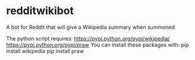 # redditwikibot
A bot for Reddit that will give a Wikipedia summary when summoned

The python script requires:
https://pypi.python.org/pypi/wikipedia/
https://pypi.python.org/pypi/praw
You can install these packages with:
pip install wikipedia
pip install praw

